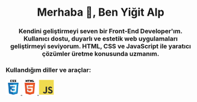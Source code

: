 <h1 align="center">Merhaba 👋, Ben Yiğit Alp</h1>
<h3 align="center">Kendini geliştirmeyi seven bir Front-End Developer'ım. Kullanıcı dostu, duyarlı ve estetik web uygulamaları geliştirmeyi seviyorum. HTML, CSS ve JavaScript ile yaratıcı çözümler üretme konusunda uzmanım.</h3>



<h3 align="left">Kullandığım diller ve araçlar:</h3>
<p align="left"> <a href="https://www.w3schools.com/css/" target="_blank" rel="noreferrer"> <img src="https://raw.githubusercontent.com/devicons/devicon/master/icons/css3/css3-original-wordmark.svg" alt="css3" width="40" height="40"/> </a> <a href="https://www.w3.org/html/" target="_blank" rel="noreferrer"> <img src="https://raw.githubusercontent.com/devicons/devicon/master/icons/html5/html5-original-wordmark.svg" alt="html5" width="40" height="40"/> </a> <a href="https://developer.mozilla.org/en-US/docs/Web/JavaScript" target="_blank" rel="noreferrer"> <img src="https://raw.githubusercontent.com/devicons/devicon/master/icons/javascript/javascript-original.svg" alt="javascript" width="40" height="40"/> </a> </p>
